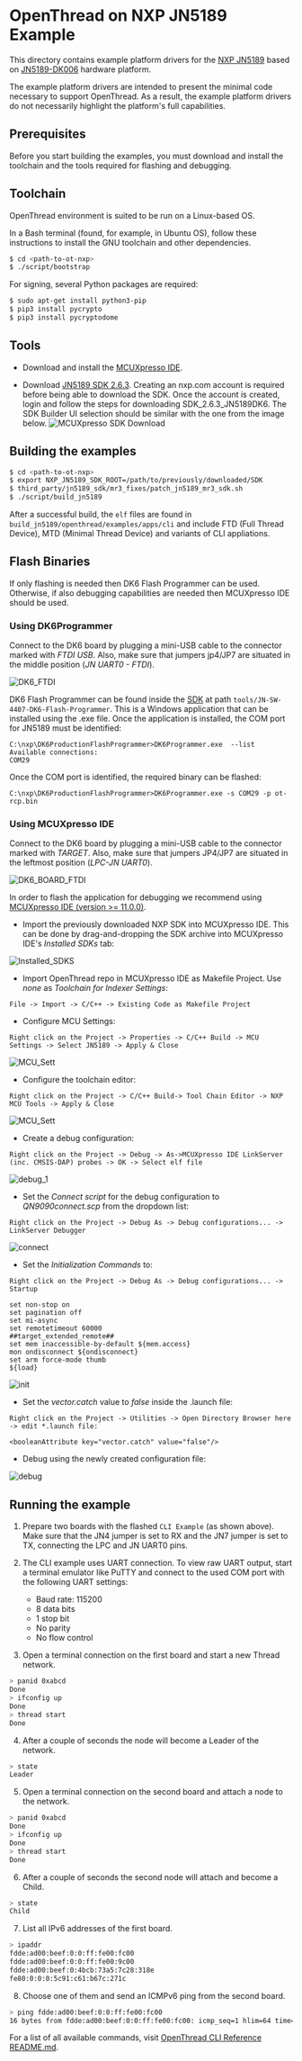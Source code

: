 # OpenThread on NXP JN5189 Example

This directory contains example platform drivers for the [NXP JN5189][jn5189] based on [JN5189-DK006][jn5189-dk006] hardware platform.

The example platform drivers are intended to present the minimal code necessary to support OpenThread. As a result, the example platform drivers do not necessarily highlight the platform's full capabilities.

[jn5189]: https://www.nxp.com/products/wireless/thread/jn5189-88-t-high-performance-and-ultra-low-power-mcus-for-zigbee-and-thread-with-built-in-nfc-option:JN5189_88_T
[jn5189-dk006]: https://www.nxp.com/document/guide/getting-started-with-jn5189:GS-JN5189

## Prerequisites

Before you start building the examples, you must download and install the toolchain and the tools required for flashing and debugging.

## Toolchain

OpenThread environment is suited to be run on a Linux-based OS.

In a Bash terminal (found, for example, in Ubuntu OS), follow these instructions to install the GNU toolchain and other dependencies.

```bash
$ cd <path-to-ot-nxp>
$ ./script/bootstrap
```

For signing, several Python packages are required:

```bash
$ sudo apt-get install python3-pip
$ pip3 install pycrypto
$ pip3 install pycryptodome
```

## Tools

- Download and install the [MCUXpresso IDE][mcuxpresso ide].

[mcuxpresso ide]: https://www.nxp.com/support/developer-resources/software-development-tools/mcuxpresso-software-and-tools/mcuxpresso-integrated-development-environment-ide:MCUXpresso-IDE

- Download [JN5189 SDK 2.6.3](https://mcuxpresso.nxp.com/).
  Creating an nxp.com account is required before being able to download the
  SDK. Once the account is created, login and follow the steps for downloading
  SDK_2.6.3_JN5189DK6. The SDK Builder UI selection should be similar with
  the one from the image below.
  ![MCUXpresso SDK Download](../../../doc/img/k32w/sdk_builder_jn5189.JPG)

## Building the examples

```bash
$ cd <path-to-ot-nxp>
$ export NXP_JN5189_SDK_ROOT=/path/to/previously/downloaded/SDK
$ third_party/jn5189_sdk/mr3_fixes/patch_jn5189_mr3_sdk.sh
$ ./script/build_jn5189
```

After a successful build, the `elf` files are found in `build_jn5189/openthread/examples/apps/cli` and include FTD (Full Thread Device), MTD (Minimal Thread Device) and variants of CLI appliations.

## Flash Binaries

If only flashing is needed then DK6 Flash Programmer can be used. Otherwise, if also debugging capabilities are needed then MCUXpresso IDE should be used.

### Using DK6Programmer

Connect to the DK6 board by plugging a mini-USB cable to the connector marked with _FTDI USB_. Also, make sure that jumpers jp4/JP7 are situated in the middle position (_JN UART0 - FTDI_).

![DK6_FTDI](../../../doc/img/k32w/dk6_ftdi.jpg)

DK6 Flash Programmer can be found inside the [SDK][sdk_mcux] at path `tools/JN-SW-4407-DK6-Flash-Programmer`. This is a Windows application that can be installed using the .exe file. Once the application is installed, the COM port for JN5189 must be identified:

```
C:\nxp\DK6ProductionFlashProgrammer>DK6Programmer.exe  --list
Available connections:
COM29
```

Once the COM port is identified, the required binary can be flashed:

```
C:\nxp\DK6ProductionFlashProgrammer>DK6Programmer.exe -s COM29 -p ot-rcp.bin
```

[sdk_mcux]: https://mcuxpresso.nxp.com/en/welcome

### Using MCUXpresso IDE

Connect to the DK6 board by plugging a mini-USB cable to the connector marked with _TARGET_. Also, make sure that jumpers JP4/JP7 are situated in the leftmost position (_LPC-JN UART0_).

![DK6_BOARD_FTDI](../../../doc/img/k32w/dk6_lpc.jpg)

In order to flash the application for debugging we recommend using [MCUXpresso IDE (version >= 11.0.0)](https://www.nxp.com/design/software/development-software/mcuxpresso-software-and-tools-/mcuxpresso-integrated-development-environment-ide:MCUXpresso-IDE?tab=Design_Tools_Tab).

- Import the previously downloaded NXP SDK into MCUXpresso IDE. This can be done by drag-and-dropping the SDK archive into MCUXpresso IDE's _Installed SDKs_ tab:

![Installed_SDKS](../../../doc/img/k32w/installed_sdks.JPG)

- Import OpenThread repo in MCUXpresso IDE as Makefile Project. Use _none_ as _Toolchain for Indexer Settings_:

```
File -> Import -> C/C++ -> Existing Code as Makefile Project
```

- Configure MCU Settings:

```
Right click on the Project -> Properties -> C/C++ Build -> MCU Settings -> Select JN5189 -> Apply & Close
```

![MCU_Sett](../../../doc/img/k32w/mcu_settings.JPG)

- Configure the toolchain editor:

```
Right click on the Project -> C/C++ Build-> Tool Chain Editor -> NXP MCU Tools -> Apply & Close
```

![MCU_Sett](../../../doc/img/k32w/toolchain.JPG)

- Create a debug configuration:

```
Right click on the Project -> Debug -> As->MCUXpresso IDE LinkServer (inc. CMSIS-DAP) probes -> OK -> Select elf file
```

![debug_1](../../../doc/img/k32w/debug_conf1.JPG)

- Set the _Connect script_ for the debug configuration to _QN9090connect.scp_ from the dropdown list:

```
Right click on the Project -> Debug As -> Debug configurations... -> LinkServer Debugger
```

![connect](../../../doc/img/k32w/gdbdebugger.JPG)

- Set the _Initialization Commands_ to:

```
Right click on the Project -> Debug As -> Debug configurations... -> Startup

set non-stop on
set pagination off
set mi-async
set remotetimeout 60000
##target_extended_remote##
set mem inaccessible-by-default ${mem.access}
mon ondisconnect ${ondisconnect}
set arm force-mode thumb
${load}
```

![init](../../../doc/img/k32w/startup.JPG)

- Set the _vector.catch_ value to _false_ inside the .launch file:

```
Right click on the Project -> Utilities -> Open Directory Browser here -> edit *.launch file:

<booleanAttribute key="vector.catch" value="false"/>

```

- Debug using the newly created configuration file:

![debug](../../../doc/img/k32w/debug_start.JPG)

[cmsis-dap]: https://os.mbed.com/handbook/CMSIS-DAP

## Running the example

1. Prepare two boards with the flashed `CLI Example` (as shown above). Make sure that the JN4 jumper is set to RX and the JN7 jumper is set to TX, connecting the LPC and JN UART0 pins.
2. The CLI example uses UART connection. To view raw UART output, start a terminal emulator like PuTTY and connect to the used COM port with the following UART settings:

   - Baud rate: 115200
   - 8 data bits
   - 1 stop bit
   - No parity
   - No flow control

3. Open a terminal connection on the first board and start a new Thread network.

```bash
> panid 0xabcd
Done
> ifconfig up
Done
> thread start
Done
```

4. After a couple of seconds the node will become a Leader of the network.

```bash
> state
Leader
```

5. Open a terminal connection on the second board and attach a node to the network.

```bash
> panid 0xabcd
Done
> ifconfig up
Done
> thread start
Done
```

6. After a couple of seconds the second node will attach and become a Child.

```bash
> state
Child
```

7. List all IPv6 addresses of the first board.

```bash
> ipaddr
fdde:ad00:beef:0:0:ff:fe00:fc00
fdde:ad00:beef:0:0:ff:fe00:9c00
fdde:ad00:beef:0:4bcb:73a5:7c28:318e
fe80:0:0:0:5c91:c61:b67c:271c
```

8. Choose one of them and send an ICMPv6 ping from the second board.

```bash
> ping fdde:ad00:beef:0:0:ff:fe00:fc00
16 bytes from fdde:ad00:beef:0:0:ff:fe00:fc00: icmp_seq=1 hlim=64 time=8ms
```

For a list of all available commands, visit [OpenThread CLI Reference README.md][cli].

[cli]: https://github.com/openthread/openthread/blob/main/src/cli/README.md
